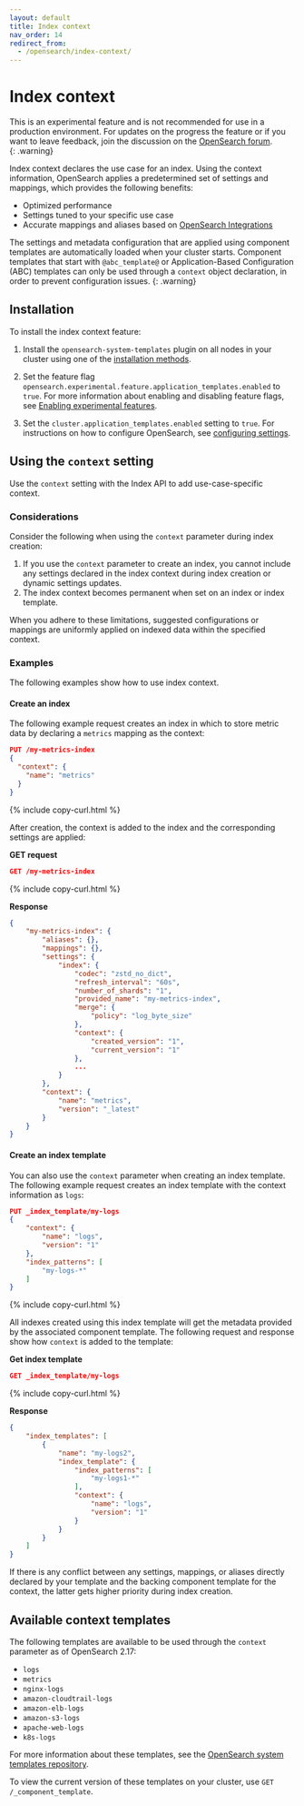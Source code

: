 ```yaml
---
layout: default
title: Index context
nav_order: 14
redirect_from:
  - /opensearch/index-context/
---
```


# Index context

This is an experimental feature and is not recommended for use in a production environment. For updates on the progress the feature or if you want to leave feedback, join the discussion on the [OpenSearch forum](https://forum.opensearch.org/).    
{: .warning}

Index context declares the use case for an index. Using the context information, OpenSearch applies a predetermined set of settings and mappings, which provides the following benefits:

- Optimized performance
- Settings tuned to your specific use case
- Accurate mappings and aliases based on [OpenSearch Integrations]({{site.url}}{{site.baseurl}}/integrations/)

The settings and metadata configuration that are applied using component templates are automatically loaded when your cluster starts. Component templates that start with `@abc_template@` or Application-Based Configuration (ABC) templates can only be used through a `context` object declaration, in order to prevent configuration issues.
{: .warning}


## Installation

To install the index context feature:

1. Install the `opensearch-system-templates` plugin on all nodes in your cluster using one of the [installation methods]({{site.url}}{{site.baseurl}}/install-and-configure/plugins/#install).

2. Set the feature flag `opensearch.experimental.feature.application_templates.enabled` to `true`. For more information about enabling and disabling feature flags, see [Enabling experimental features]({{site.url}}{{site.baseurl}}/install-and-configure/configuring-opensearch/experimental/).

3. Set the `cluster.application_templates.enabled` setting to `true`. For instructions on how to configure OpenSearch, see [configuring settings]({{site.url}}{{site.baseurl}}/install-and-configure/configuring-opensearch/index/#static-settings).

## Using the `context` setting

Use the `context` setting with the Index API to add use-case-specific context.

### Considerations

Consider the following when using the `context` parameter during index creation:

1. If you use the `context` parameter to create an index, you cannot include any settings declared in the index context during index creation or dynamic settings updates.
2. The index context becomes permanent when set on an index or index template.

When you adhere to these limitations, suggested configurations or mappings are uniformly applied on indexed data within the specified context.

### Examples

The following examples show how to use index context.


#### Create an index

The following example request creates an index in which to store metric data by declaring a `metrics` mapping as the context:

```json
PUT /my-metrics-index
{
  "context": {
    "name": "metrics"
  }
}
```
{% include copy-curl.html %}

After creation, the context is added to the index and the corresponding settings are applied:


**GET request**

```json
GET /my-metrics-index
```
{% include copy-curl.html %}


**Response**

```json
{
    "my-metrics-index": {
        "aliases": {},
        "mappings": {},
        "settings": {
            "index": {
                "codec": "zstd_no_dict",
                "refresh_interval": "60s",
                "number_of_shards": "1",
                "provided_name": "my-metrics-index",
                "merge": {
                    "policy": "log_byte_size"
                },
                "context": {
                    "created_version": "1",
                    "current_version": "1"
                },
                ...
            }
        },
        "context": {
            "name": "metrics",
            "version": "_latest"
        }
    }
}
```


#### Create an index template

You can also use the `context` parameter when creating an index template. The following example request creates an index template with the context information as `logs`:

```json
PUT _index_template/my-logs
{
    "context": {
        "name": "logs",
        "version": "1"
    },
    "index_patterns": [
        "my-logs-*"
    ]
}
```
{% include copy-curl.html %}

All indexes created using this index template will get the metadata provided by the associated component template. The following request and response show how `context` is added to the template:

**Get index template**

```json
GET _index_template/my-logs
```
{% include copy-curl.html %}

**Response**

```json
{
    "index_templates": [
        {
            "name": "my-logs2",
            "index_template": {
                "index_patterns": [
                    "my-logs1-*"
                ],
                "context": {
                    "name": "logs",
                    "version": "1"
                }
            }
        }
    ]
}
```

If there is any conflict between any settings, mappings, or aliases directly declared by your template and the backing component template for the context, the latter gets higher priority during index creation.


## Available context templates

The following templates are available to be used through the `context` parameter as of OpenSearch 2.17:

- `logs`
- `metrics`
- `nginx-logs`
- `amazon-cloudtrail-logs`
- `amazon-elb-logs`
- `amazon-s3-logs`
- `apache-web-logs`
- `k8s-logs`

For more information about these templates, see the [OpenSearch system templates repository](https://github.com/opensearch-project/opensearch-system-templates/tree/main/src/main/resources/org/opensearch/system/applicationtemplates/v1).

To view the current version of these templates on your cluster, use `GET /_component_template`.
